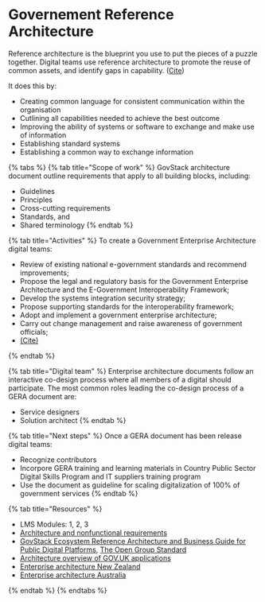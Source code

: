 # Governement Reference Architecture

Reference architecture is the blueprint you use to put the pieces of a puzzle together. Digital teams use reference architecture to promote the reuse of common assets, and identify gaps in capability. ([Cite](https://www.digital.nsw.gov.au/delivery/digital-service-toolkit/resources/technology-and-tools/reference-architecture))&#x20;

It does this by:&#x20;

* Creating common language for consistent communication within the organisation&#x20;
* Cutlining all capabilities needed to achieve the best outcome&#x20;
* Improving the ability of systems or software to exchange and make use of information &#x20;
* Establishing standard systems&#x20;
* Establishing a common way to exchange information

{% tabs %}
{% tab title="Scope of work" %}
GovStack architecture document outline requirements that apply to all building blocks, including:

* Guidelines&#x20;
* Principles&#x20;
* Cross-cutting requirements&#x20;
* Standards, and
* Shared terminology
{% endtab %}

{% tab title="Activities" %}
To create a Government Enterprise Architecture digital teams:

* Review of existing national e-government standards and recommend improvements;
* Propose the legal and regulatory basis for the Government Enterprise Architecture and the E-Government Interoperability Framework;
* Develop the systems integration security strategy;
* Propose supporting standards for the interoperability framework;
* Adopt and implement a government enterprise architecture;
* Carry out change management and raise awareness of government officials;
* [(Cite)](https://ega.ee/project/development-government-enterprise-architecture-egovernment-interoperabitity/)

&#x20;
{% endtab %}

{% tab title="Digital team" %}
Enterprise architecture documents follow an interactive co-design process where all members of a digital should participate. The most common roles leading the co-design process of a GERA document are:

* Service designers
* Solution architect&#x20;
{% endtab %}

{% tab title="Next steps" %}
Once a GERA document has been release digital teams:&#x20;

* Recognize contributors&#x20;
* Incorpore GERA training and learning materials in Country Public Sector Digital Skills Program and IT suppliers training program
* Use the document as guideline for scaling digitalization of 100% of government services&#x20;
{% endtab %}

{% tab title="Resources" %}
* LMS Modules: 1, 2, 3 &#x20;
* [Architecture and nonfunctional requirements](https://app.gitbook.com/s/Mv07ks4AhtBDCIkO2zgW/building-blocks/architecture-and-nonfunctional-requirements)
* [GovStack Ecosystem Reference Architecture and Business Guide for Public Digital Platforms](https://docs.google.com/document/d/14iQyWWhH284GEkNvLWlwZOEdOBgYSDQw/edit?usp=sharing\&ouid=107531587157017296326\&rtpof=true\&sd=true),  [The Open Group Standard](https://www.opengroup.org/)
* [Architecture overview of GOV.UK applications](https://docs.publishing.service.gov.uk/manual/architecture.html)
* [Enterprise architecture New Zealand](https://www.digital.govt.nz/standards-and-guidance/technology-and-architecture/government-enterprise-architecture/)&#x20;
* [Enterprise architecture Australia](https://www.digital.nsw.gov.au/delivery/digital-service-toolkit/resources/technology-and-tools/reference-architecture)&#x20;


{% endtab %}
{% endtabs %}

